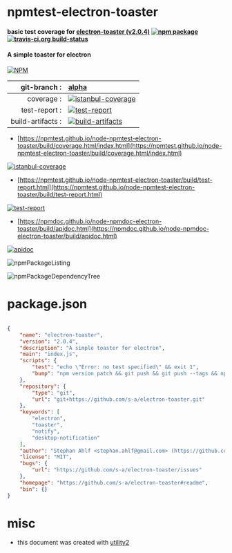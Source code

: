 # npmtest-electron-toaster

#### basic test coverage for  [electron-toaster (v2.0.4)](https://github.com/s-a/electron-toaster#readme)  [![npm package](https://img.shields.io/npm/v/npmtest-electron-toaster.svg?style=flat-square)](https://www.npmjs.org/package/npmtest-electron-toaster) [![travis-ci.org build-status](https://api.travis-ci.org/npmtest/node-npmtest-electron-toaster.svg)](https://travis-ci.org/npmtest/node-npmtest-electron-toaster)

#### A simple toaster for electron

[![NPM](https://nodei.co/npm/electron-toaster.png?downloads=true&downloadRank=true&stars=true)](https://www.npmjs.com/package/electron-toaster)

| git-branch : | [alpha](https://github.com/npmtest/node-npmtest-electron-toaster/tree/alpha)|
|--:|:--|
| coverage : | [![istanbul-coverage](https://npmtest.github.io/node-npmtest-electron-toaster/build/coverage.badge.svg)](https://npmtest.github.io/node-npmtest-electron-toaster/build/coverage.html/index.html)|
| test-report : | [![test-report](https://npmtest.github.io/node-npmtest-electron-toaster/build/test-report.badge.svg)](https://npmtest.github.io/node-npmtest-electron-toaster/build/test-report.html)|
| build-artifacts : | [![build-artifacts](https://npmtest.github.io/node-npmtest-electron-toaster/glyphicons_144_folder_open.png)](https://github.com/npmtest/node-npmtest-electron-toaster/tree/gh-pages/build)|

- [https://npmtest.github.io/node-npmtest-electron-toaster/build/coverage.html/index.html](https://npmtest.github.io/node-npmtest-electron-toaster/build/coverage.html/index.html)

[![istanbul-coverage](https://npmtest.github.io/node-npmtest-electron-toaster/build/screenCapture.buildCi.browser.%252Ftmp%252Fbuild%252Fcoverage.lib.html.png)](https://npmtest.github.io/node-npmtest-electron-toaster/build/coverage.html/index.html)

- [https://npmtest.github.io/node-npmtest-electron-toaster/build/test-report.html](https://npmtest.github.io/node-npmtest-electron-toaster/build/test-report.html)

[![test-report](https://npmtest.github.io/node-npmtest-electron-toaster/build/screenCapture.buildCi.browser.%252Ftmp%252Fbuild%252Ftest-report.html.png)](https://npmtest.github.io/node-npmtest-electron-toaster/build/test-report.html)

- [https://npmdoc.github.io/node-npmdoc-electron-toaster/build/apidoc.html](https://npmdoc.github.io/node-npmdoc-electron-toaster/build/apidoc.html)

[![apidoc](https://npmdoc.github.io/node-npmdoc-electron-toaster/build/screenCapture.buildCi.browser.%252Ftmp%252Fbuild%252Fapidoc.html.png)](https://npmdoc.github.io/node-npmdoc-electron-toaster/build/apidoc.html)

![npmPackageListing](https://npmtest.github.io/node-npmtest-electron-toaster/build/screenCapture.npmPackageListing.svg)

![npmPackageDependencyTree](https://npmtest.github.io/node-npmtest-electron-toaster/build/screenCapture.npmPackageDependencyTree.svg)



# package.json

```json

{
    "name": "electron-toaster",
    "version": "2.0.4",
    "description": "A simple toaster for electron",
    "main": "index.js",
    "scripts": {
        "test": "echo \"Error: no test specified\" && exit 1",
        "bump": "npm version patch && git push && git push --tags && npm publish"
    },
    "repository": {
        "type": "git",
        "url": "git+https://github.com/s-a/electron-toaster.git"
    },
    "keywords": [
        "electron",
        "toaster",
        "notify",
        "desktop-notification"
    ],
    "author": "Stephan Ahlf <stephan.ahlf@gmail.com> (https://github.com/s-a)",
    "license": "MIT",
    "bugs": {
        "url": "https://github.com/s-a/electron-toaster/issues"
    },
    "homepage": "https://github.com/s-a/electron-toaster#readme",
    "bin": {}
}
```



# misc
- this document was created with [utility2](https://github.com/kaizhu256/node-utility2)
